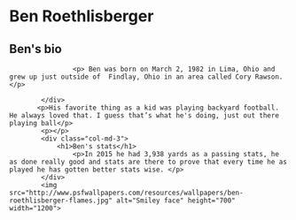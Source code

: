 <!DOCTYPE html>
<html>
<head>
<link rel='stylesheet' href='main.css'/>
	<script src='script.js'></script>
        <!-- Latest compiled and minified CSS -->
<link rel="stylesheet" href="https://maxcdn.bootstrapcdn.com/bootstrap/3.3.6/css/bootstrap.min.css" integrity="sha384-1q8mTJOASx8j1Au+a5WDVnPi2lkFfwwEAa8hDDdjZlpLegxhjVME1fgjWPGmkzs7" crossorigin="anonymous">

<!-- Optional theme -->
<link rel="stylesheet" href="https://maxcdn.bootstrapcdn.com/bootstrap/3.3.6/css/bootstrap-theme.min.css" integrity="sha384-fLW2N01lMqjakBkx3l/M9EahuwpSfeNvV63J5ezn3uZzapT0u7EYsXMjQV+0En5r" crossorigin="anonymous">

<!-- Latest compiled and minified JavaScript -->
<script src="https://maxcdn.bootstrapcdn.com/bootstrap/3.3.6/js/bootstrap.min.js" integrity="sha384-0mSbJDEHialfmuBBQP6A4Qrprq5OVfW37PRR3j5ELqxss1yVqOtnepnHVP9aJ7xS" crossorigin="anonymous"></script>
<!-- end of head goes here, start of body right after that -->
</head>
<body>
    <div class="title">
        <h1>Ben Roethlisberger</h1>
    </div>   
        <div class="paragraph1">
          <h2>Ben's bio</h2>
            <div class="col-md-3">
     
                    <p> Ben was born on March 2, 1982 in Lima, Ohio and grew up just outside of  Findlay, Ohio in an area called Cory Rawson.  </p>
            
            </div>
           <p>His favorite thing as a kid was playing backyard football. He always loved that. I guess that’s what he's doing, just out there playing ball</p>
            <p></p>
            <div class="col-md-3">
                <h1>Ben's stats</h1>
                    <p>In 2015 he had 3,938 yards as a passing stats, he as done really good and stats are there to prove that every time he as played he has gotten better stats wise. </p> 
            </div>
            <img src="http://www.psfwallpapers.com/resources/wallpapers/ben-roethlisberger-flames.jpg" alt="Smiley face" height="700" width="1200">
</body>
</html>
